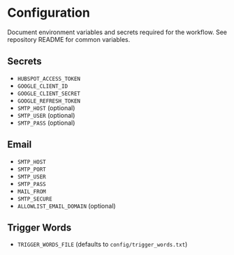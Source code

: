 # Configuration

Document environment variables and secrets required for the workflow.
See repository README for common variables.

## Secrets
- `HUBSPOT_ACCESS_TOKEN`
- `GOOGLE_CLIENT_ID`
- `GOOGLE_CLIENT_SECRET`
- `GOOGLE_REFRESH_TOKEN`
- `SMTP_HOST` (optional)
- `SMTP_USER` (optional)
- `SMTP_PASS` (optional)

## Email
- `SMTP_HOST`
- `SMTP_PORT`
- `SMTP_USER`
- `SMTP_PASS`
- `MAIL_FROM`
- `SMTP_SECURE`
- `ALLOWLIST_EMAIL_DOMAIN` (optional)

## Trigger Words
- `TRIGGER_WORDS_FILE` (defaults to `config/trigger_words.txt`)
